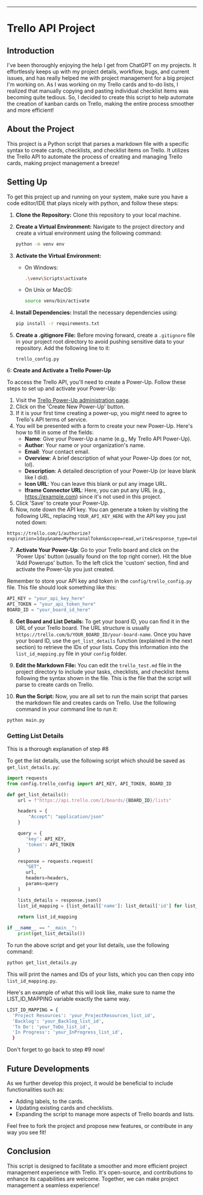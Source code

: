 
---

# Trello API Project

## Introduction

I've been thoroughly enjoying the help I get from ChatGPT on my projects. It effortlessly keeps up with my project details, workflow, bugs, and current issues, and has really helped me with project management for a big project I'm working on. As I was working on my Trello cards and to-do lists, I realized that manually copying and pasting individual checklist items was becoming quite tedious. So, I decided to create this script to help automate the creation of kanban cards on Trello, making the entire process smoother and more efficient!

## About the Project

This project is a Python script that parses a markdown file with a specific syntax to create cards, checklists, and checklist items on Trello. It utilizes the Trello API to automate the process of creating and managing Trello cards, making project management a breeze!

## Setting Up

To get this project up and running on your system, make sure you have a code editor/IDE that plays nicely with python, and follow these steps:

1. **Clone the Repository:** Clone this repository to your local machine.
   
2. **Create a Virtual Environment:** Navigate to the project directory and create a virtual environment using the following command:

   ```bash
   python -m venv env
   ```

3. **Activate the Virtual Environment:** 

   - On Windows:
     
     ```bash
     .\venv\Scripts\activate
     ```

   - On Unix or MacOS:
     
     ```bash
     source venv/bin/activate
     ```

4. **Install Dependencies:** Install the necessary dependencies using:

   ```bash
   pip install -r requirements.txt
   ```

5. **Create a .gitignore File:** Before moving forward, create a `.gitignore` file in your project root directory to avoid pushing sensitive data to your repository. Add the following line to it:

   ```
   trello_config.py
   ```

6: **Create and Activate a Trello Power-Up**

   To access the Trello API, you'll need to create a Power-Up. Follow these steps to set up and activate your Power-Up:
   
   1. Visit the [Trello Power-Up administration page](https://trello.com/power-ups/admin).
   2. Click on the 'Create New Power-Up' button.
   3. If it is your first time creating a power-up, you might need to agree to Trello's API terms of service.
   4. You will be presented with a form to create your new Power-Up. Here's how to fill in some of the fields:
      - **Name**: Give your Power-Up a name (e.g., My Trello API Power-Up).
      - **Author**: Your name or your organization's name.
      - **Email**: Your contact email.
      - **Overview**: A brief description of what your Power-Up does (or not, lol).
      - **Description**: A detailed description of your Power-Up (or leave blank like I did).
      - **Icon URL**: You can leave this blank or put any image URL.
      - **Iframe Connector URL**: Here, you can put any URL (e.g., https://example.com) since it's not used in this project.
   5. Click 'Save' to create your Power-Up.
   6. Now, note down the API key. You can generate a token by visiting the following URL, replacing `YOUR_API_KEY_HERE` with the API key you just noted down:
   
   ```
   https://trello.com/1/authorize?expiration=1day&name=MyPersonalToken&scope=read,write&response_type=token&key=YOUR_API_KEY_HERE
   ```

7. **Activate Your Power-Up**: Go to your Trello board and click on the 'Power Ups' button (usually found on the top right corner). Hit the blue 'Add Powerups' button. To the left click the 'custom' section, find and activate the Power-Up you just created.

Remember to store your API key and token in the `config/trello_config.py` file. This file should look something like this:

```python
API_KEY = "your_api_key_here"
API_TOKEN = "your_api_token_here"
BOARD_ID = "your_board_id_here"
```

8. **Get Board and List Details:** To get your board ID, you can find it in the URL of your Trello board. The URL structure is usually `https://trello.com/b/YOUR_BOARD_ID/your-board-name`. Once you have your board ID, use the `get_list_details` function (explained in the next section) to retrieve the IDs of your lists. Copy this information into the `list_id_mapping.py` file in your `config` folder.

9. **Edit the Markdown File:** You can edit the `trello_test.md` file in the project directory to include your tasks, checklists, and checklist items following the syntax shown in the file. This is the file that the script will parse to create cards on Trello.

10. **Run the Script:** Now, you are all set to run the main script that parses the markdown file and creates cards on Trello. Use the following command in your command line to run it:

   ```bash
   python main.py
   ```

### Getting List Details

This is a thorough explanation of step #8

To get the list details, use the following script which should be saved as `get_list_details.py`:

```python
import requests
from config.trello_config import API_KEY, API_TOKEN, BOARD_ID

def get_list_details():
    url = f"https://api.trello.com/1/boards/{BOARD_ID}/lists"

    headers = {
        "Accept": "application/json"
    }

    query = {
       'key': API_KEY,
       'token': API_TOKEN
    }

    response = requests.request(
       "GET",
       url,
       headers=headers,
       params=query
    )

    lists_details = response.json()
    list_id_mapping = {list_detail['name']: list_detail['id'] for list_detail in lists_details}
    
    return list_id_mapping

if __name__ == "__main__":
    print(get_list_details())
```

To run the above script and get your list details, use the following command:

```bash
python get_list_details.py
```

This will print the names and IDs of your lists, which you can then copy into `list_id_mapping.py`.

Here's an example of what this will look like, make sure to name the LIST_ID_MAPPING variable exactly the same way.

```bash
LIST_ID_MAPPING = {
  'Project Resources': 'your_ProjectResources_list_id', 
  'Backlog': 'your_Backlog_list_id', 
  'To Do': 'your_ToDo_list_id', 
  'In Progress': 'your_InProgress_list_id',
  }
```
Don't forget to go back to step #9 now!

## Future Developments

As we further develop this project, it would be beneficial to include functionalities such as:

- Adding labels,  to the cards.
- Updating existing cards and checklists.
- Expanding the script to manage more aspects of Trello boards and lists.

Feel free to fork the project and propose new features, or contribute in any way you see fit!

## Conclusion

This script is designed to facilitate a smoother and more efficient project management experience with Trello. It's open-source, and contributions to enhance its capabilities are welcome. Together, we can make project management a seamless experience!
